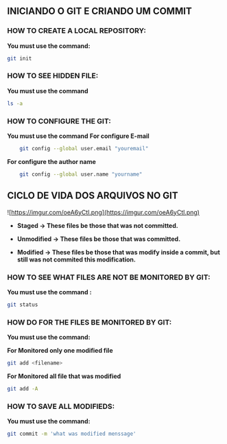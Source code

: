 ## **INICIANDO O GIT E CRIANDO UM COMMIT**

### HOW TO CREATE A LOCAL REPOSITORY:

**You must use the command:**

```bash
git init
```

### HOW TO SEE HIDDEN FILE:

**You must use the command**

```bash
ls -a
```

### HOW TO CONFIGURE THE GIT:

**You must use the command**
**For configure E-mail**
```bash
	git config --global user.email "youremail"
```
**For configure the author name**
```bash
	git config --global user.name "yourname"
```

## **CICLO DE VIDA DOS ARQUIVOS NO GIT**

![https://imgur.com/oeA6yCtl.png](https://imgur.com/oeA6yCtl.png)

* **Staged → These files be those that was not committed.**

* **Unmodified → These files be those that was committed.**

* **Modified → These files be those that was modify inside a commit, but still was not commited this modification.**

### HOW TO SEE WHAT FILES ARE NOT BE MONITORED BY GIT:

**You must use the command :**

```bash
git status
```

### HOW DO FOR THE FILES BE MONITORED BY GIT:

**You must use the command:**


**For Monitored only one modified file**
```bash
git add <filename>
```

**For Monitored all file that was modified**
```bash
git add -A 
```

### HOW TO SAVE ALL MODIFIEDS:

**You must use the command:**

```bash
git commit -m 'what was modified menssage'
```